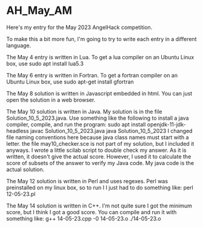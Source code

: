 # AH_May_AM
Here's my entry for the May 2023 AngelHack competition.

To make this a bit more fun, I'm going to try to write each entry in a different language.

The May 4 entry is written in Lua.
To get a lua compiler on an Ubuntu Linux box, use 
	sudo apt install lua5.3

The May 6 entry is written in Fortran.
To get a fortran compiler on an Ubuntu Linux box, use
	sudo apt-get install gfortran

The May 8 solution is written in Javascript embedded in html. 
You can just open the solution in a web browser.

The May 10 solution is written in Java. My solution is in the file Solution_10_5_2023.java.
Use something like the following to install a java compiler, compile,  and run the program:
	sudo apt install openjdk-11-jdk-headless
	javac Solution_10_5_2023.java
	java Solution_10_5_2023
I changed file naming conventions here because java class names must start with a letter.
the file may10_checker.sce is not part of my solution, but I included it anyways. I
wrote a little scilab script to double check my answer. As it is written, it doesn't 
give the actual score. However, I used it to calculate the score of subsets of the answer
to verify my Java code. My java code is the actual solution. 

The May 12 solution is written in Perl and uses regexes. Perl was preinstalled on my linux box, so to run I I just had to do something like:
	perl 12-05-23.pl

The May 14 solution is written in C++. I'm not quite sure I got the minimum score, but I think I got a good score. You can compile and run it with something like:
	g++ 14-05-23.cpp -0 14-05-23.o
	./14-05-23.o
	  
